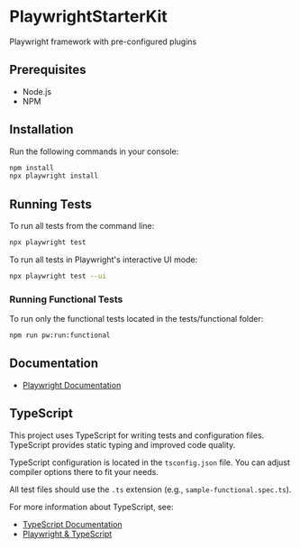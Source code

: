 # PlaywrightStarterKit
Playwright framework with pre-configured plugins

## Prerequisites

- Node.js
- NPM

## Installation

Run the following commands in your console:

```sh
npm install
npx playwright install
```

## Running Tests

To run all tests from the command line:

```sh
npx playwright test
```

To run all tests in Playwright's interactive UI mode:

```sh
npx playwright test --ui
```

### Running Functional Tests

To run only the functional tests located in the tests/functional folder:

```sh
npm run pw:run:functional
```

## Documentation

- [Playwright Documentation](https://playwright.dev/docs/intro)

## TypeScript

This project uses TypeScript for writing tests and configuration files. TypeScript provides static typing and improved code quality.

TypeScript configuration is located in the `tsconfig.json` file. You can adjust compiler options there to fit your needs.

All test files should use the `.ts` extension (e.g., `sample-functional.spec.ts`).

For more information about TypeScript, see:
- [TypeScript Documentation](https://www.typescriptlang.org/docs/)
- [Playwright & TypeScript](https://playwright.dev/docs/test-typescript)

